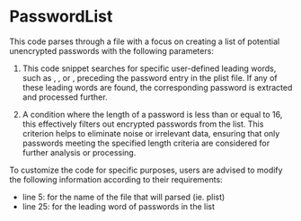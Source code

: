 # PasswordList

This code parses through a file with a focus on creating a list of potential unencrypted passwords with the following parameters:

1. This code snippet searches for specific user-defined leading words, such as <data>, <password>, or <key>, preceding the password entry in the plist file. If any of these leading words are found, the corresponding password is extracted and processed further.

2. A condition where the length of a password is less than or equal to 16, this effectively filters out encrypted passwords from the list. This criterion helps to eliminate noise or irrelevant data, ensuring that only passwords meeting the specified length criteria are considered for further analysis or processing.

To customize the code for specific purposes, users are advised to modify the following information according to their requirements:
  - line 5: for the name of the file that will parsed (ie. plist)
  - line 25: for the leading word of passwords in the list
